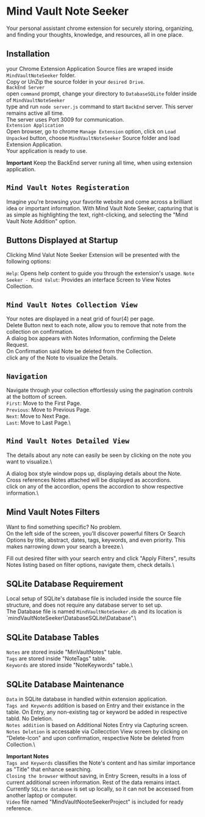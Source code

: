 # Mind Vault Note Seeker
 Your personal assistant chrome extension for securely storing, organizing, and finding your thoughts, knowledge, and resources, all in one place.

## Installation
your Chrome Extension Application Source files are wraped inside `MindVaultNoteSeeker` folder.\
Copy or UnZip the source folder in your `desired Drive`.\
`BackEnd Server`\
open `command` prompt, change your directory to `DatabaseSQLite` folder inside of `MindVaultNoteSeeker`\
type and run `node server.js` command to start `BackEnd` server. This server remains active all time.\
The server uses Port 3009 for communication.\
`Extension Application`\
Open browser, go to chrome `Manage Extension` option, click on `Load Unpacked` button, choose `MindVaultNoteSeeker` Source folder and load Extension Application.\
Your application is ready to use.

**Important**
Keep the BackEnd server runing all time, when using extension application.


## `Mind Vault Notes Registeration`
Imagine you're browsing your favorite website and come across a brilliant idea or important information.
With Mind Vault Note Seeker, capturing that is as simple as highlighting the text, right-clicking, and selecting the "Mind Vault Note Addition" option.

## Buttons Displayed at Startup
Clicking Mind Valut Note Seeker Extension will be presented with the following options:

`Help`: Opens help content to guide you through the extension's usage.
`Note Seeker - Mind Valut`: Provides an interface Screen to View Notes Collection.

## `Mind Vault Notes Collection View`
Your notes are displayed in a neat grid of four(4) per page.\
Delete Button next to each note, allow you to remove that note from the collection on confirmation.\
A dialog box appears with Notes Information, confirming the Delete Request.\
On Confirmation said Note be deleted from the Collection.\
click any of the Note to visualize the Details.

## `Navigation`
Navigate through your collection effortlessly using the pagination controls at the bottom of screen.\
`First`: Move to the First Page.\
`Previous`: Move to Previous Page.\
`Next`: Move to Next Page.\
`Last`: Move to Last Page.\

## `Mind Vault Notes Detailed View`
The details about any note can easily be seen by clicking on the note you want to visualize.\

A dialog box style window pops up, displaying details about the Note.\
Cross references Notes attached will be displayed as accordions.\
click on any of the accordion, opens the accordion to show respective information.\


## Mind Vault Notes Filters
Want to find something specific? No problem.\
On the left side of the screen, you’ll discover powerful filters Or Search Options by title, abstract, dates, tags, keywords, and even priority. This makes narrowing down your search a breeze.\

Fill out desired filter with your search entry and click "Apply Filters", results Notes listing based on filter options, navigate them, check details.\

## SQLite Database Requirement
Local setup of SQLite's database file is included inside the source file structure, and does not require any database server to set up.\
The Database file is named `MindVaultNoteSeeker.db` and its location is `mindVaultNoteSeeker\DatabaseSQLite\Database".\
 
## SQLite Database Tables
`Notes` are stored inside "MinVaultNotes" table.\
`Tags` are stored inside "NoteTags" table.\
`Keywords` are stored inside "NoteKeywords" table.\

## SQLite Database Maintenance
`Data` in SQLite database in handled within extension application.\
`Tags and Keywords` addition is based on Entry and their existance in the table. On Entry, any non-existing tag or keyword be added in respective tabld. No Deletion.\
`Notes addition` is based on Additional Notes Entry via Capturing screen.\
`Notes Deletion` is accessable via Collecction View screen by clicking on "Delete-Icon" and upon confirmation, respective Note be deleted from Collection.\ 

 
**Important Notes**\
`Tags and Keywords` classifies the Note's content and has similar importance as "Title" that enhance searching.\
`Closing the browser` without saving, in Entry Screen, results in a loss of current additional screen information. Rest of the data remains intact.\
Currently `SQLite database` is set up locally, so it can not be accessed from another laptop or computer.\
`Video` file named "MindVaultNooteSeekerProject" is included for ready reference.
